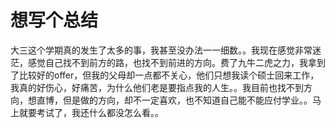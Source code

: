 # 想写个总结

大三这个学期真的发生了太多的事，我甚至没办法一一细数。。我现在感觉非常迷茫，感觉自己找不到前方的路，也找不到前进的方向。费了九牛二虎之力，我拿到了比较好的offer，但我的父母却一点都不关心，他们只想我读个硕士回来工作，我真的好伤心，好痛苦，为什么他们老是要指点我的人生。。我目前也找不到方向，想直博，但是做的方向，却不一定喜欢，也不知道自己能不能应付学业。。马上就要考试了，我还什么都没怎么看。。